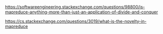 https://softwareengineering.stackexchange.com/questions/98800/is-mapreduce-anything-more-than-just-an-application-of-divide-and-conquer

https://cs.stackexchange.com/questions/3019/what-is-the-novelty-in-mapreduce